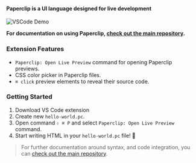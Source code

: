 #### Paperclip is a UI language designed for live development

![VSCode Demo](https://user-images.githubusercontent.com/757408/75412579-f0965200-58f0-11ea-8043-76a0b0ec1a08.gif)

**For documentation on using Paperclip, [check out the main repository](http://github.com/crcn/paperclip).**

### Extension Features

- `Paperclip: Open Live Preview` command for opening Paperclip previews.
- CSS color picker in Paperclip files.
- `⌘ click` preview elements to reveal their source code.

### Getting Started

1. Download VS Code extension
1. Create new `hello-world.pc`.
1. Open command `⇧ ⌘ P` and select `Paperclip: Open Live Preview` command.
1. Start writing HTML in your `hello-world.pc` file! 🎉

> For further documentation around syntax, and code integration, you can [check out the main repository](http://github.com/crcn/paperclip). 

